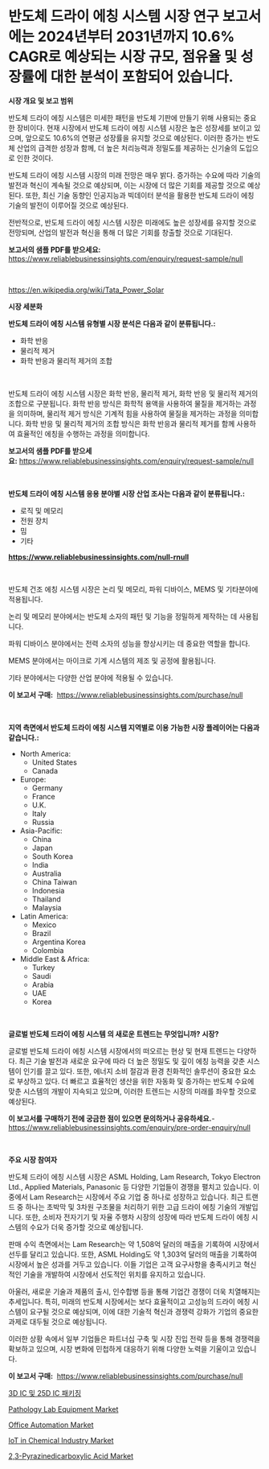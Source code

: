 <p><h1>반도체 드라이 에칭 시스템 시장 연구 보고서에는 2024년부터 2031년까지 10.6% CAGR로 예상되는 시장 규모, 점유율 및 성장률에 대한 분석이 포함되어 있습니다.</h1></p><p><strong>시장 개요 및 보고 범위</strong></p>
<p><p>반도체 드라이 에칭 시스템은 미세한 패턴을 반도체 기판에 만들기 위해 사용되는 중요한 장비이다. 현재 시장에서 반도체 드라이 에칭 시스템 시장은 높은 성장세를 보이고 있으며, 앞으로도 10.6%의 연평균 성장률을 유지할 것으로 예상된다. 이러한 증가는 반도체 산업의 급격한 성장과 함께, 더 높은 처리능력과 정밀도를 제공하는 신기술의 도입으로 인한 것이다.</p><p>반도체 드라이 에칭 시스템 시장의 미래 전망은 매우 밝다. 증가하는 수요에 따라 기술의 발전과 혁신이 계속될 것으로 예상되며, 이는 시장에 더 많은 기회를 제공할 것으로 예상된다. 또한, 최신 기술 동향인 인공지능과 빅데이터 분석을 활용한 반도체 드라이 에칭 기술의 발전이 이루어질 것으로 예상된다.</p><p>전반적으로, 반도체 드라이 에칭 시스템 시장은 미래에도 높은 성장세를 유지할 것으로 전망되며, 산업의 발전과 혁신을 통해 더 많은 기회를 창출할 것으로 기대된다.</p></p>
<p><strong>보고서의 샘플 PDF를 받으세요:</strong> <a href="https://www.reliablebusinessinsights.com/enquiry/request-sample/null">https://www.reliablebusinessinsights.com/enquiry/request-sample/null</a></p>
<p>&nbsp;</p>
<p><a href="https://en.wikipedia.org/wiki/Tata_Power_Solar">https://en.wikipedia.org/wiki/Tata_Power_Solar</a></p>
<p><strong>시장 세분화</strong></p>
<p><strong>반도체 드라이 에칭 시스템 유형별 시장 분석은 다음과 같이 분류됩니다.:</strong></p>
<p><ul><li>화학 반응</li><li>물리적 제거</li><li>화학 반응과 물리적 제거의 조합</li></ul></p>
<p>&nbsp;</p>
<p><p>반도체 드라이 에칭 시스템 시장은 화학 반응, 물리적 제거, 화학 반응 및 물리적 제거의 조합으로 구분됩니다. 화학 반응 방식은 화학적 용액을 사용하여 물질을 제거하는 과정을 의미하며, 물리적 제거 방식은 기계적 힘을 사용하여 물질을 제거하는 과정을 의미합니다. 화학 반응 및 물리적 제거의 조합 방식은 화학 반응과 물리적 제거를 함께 사용하여 효율적인 에칭을 수행하는 과정을 의미합니다.</p></p>
<p><strong>보고서의 샘플 PDF를 받으세요:</strong>&nbsp;<a href="https://www.reliablebusinessinsights.com/enquiry/request-sample/null">https://www.reliablebusinessinsights.com/enquiry/request-sample/null</a></p>
<p>&nbsp;</p>
<p><strong> 반도체 드라이 에칭 시스템 응용 분야별 시장 산업 조사는 다음과 같이 분류됩니다.:</strong></p>
<p><ul><li>로직 및 메모리</li><li>전원 장치</li><li>밈</li><li>기타</li></ul></p>
<p><strong><a href="https://www.reliablebusinessinsights.com/null-rnull">https://www.reliablebusinessinsights.com/null-rnull</a></strong></p>
<p>&nbsp;</p>
<p><p>반도체 건조 에칭 시스템 시장은 논리 및 메모리, 파워 디바이스, MEMS 및 기타분야에 적용됩니다. </p><p>논리 및 메모리 분야에서는 반도체 소자의 패턴 및 기능을 정밀하게 제작하는 데 사용됩니다. </p><p>파워 디바이스 분야에서는 전력 소자의 성능을 향상시키는 데 중요한 역할을 합니다. </p><p>MEMS 분야에서는 마이크로 기계 시스템의 제조 및 공정에 활용됩니다.</p><p>기타 분야에서는 다양한 산업 분야에 적용될 수 있습니다.</p></p>
<p><strong>이 보고서 구매:</strong>&nbsp; <a href="https://www.reliablebusinessinsights.com/purchase/null">https://www.reliablebusinessinsights.com/purchase/null</a></p>
<p>&nbsp;</p>
<p><strong>지역 측면에서 반도체 드라이 에칭 시스템 지역별로 이용 가능한 시장 플레이어는 다음과 같습니다.:</strong></p>
<p><ul>
    <li>
        North America:
        <ul>
            <li>United States</li>
            <li>Canada</li>
        </ul>
    </li>
    <li>
        Europe:
        <ul>
            <li>Germany</li>
            <li>France</li>
            <li>U.K.</li>
            <li>Italy</li>
            <li>Russia</li>
        </ul>
    </li>
    <li>
        Asia-Pacific:
        <ul>
            <li>China</li>
            <li>Japan</li>
            <li>South Korea</li>
            <li>India</li>
            <li>Australia</li>
            <li>China Taiwan</li>
            <li>Indonesia</li>
            <li>Thailand</li>
            <li>Malaysia</li>
        </ul>
    </li>
    <li>
        Latin America:
        <ul>
            <li>Mexico</li>
            <li>Brazil</li>
            <li>Argentina Korea</li>
            <li>Colombia</li>
        </ul>
    </li>
    <li>
        Middle East & Africa:
        <ul>
            <li>Turkey</li>
            <li>Saudi</li>
            <li>Arabia</li>
            <li>UAE</li>
            <li>Korea</li>
        </ul>
    </li>
    </ul></p>
<p>&nbsp;</p>
<p><strong>글로벌 반도체 드라이 에칭 시스템 의 새로운 트렌드는 무엇입니까? 시장?</strong></p>
<p><p>글로벌 반도체 드라이 에칭 시스템 시장에서의 떠오르는 현상 및 현재 트렌드는 다양하다. 최근 기술 발전과 새로운 요구에 따라 더 높은 정밀도 및 깊이 에칭 능력을 갖춘 시스템이 인기를 끌고 있다. 또한, 에너지 소비 절감과 환경 친화적인 솔루션이 중요한 요소로 부상하고 있다. 더 빠르고 효율적인 생산을 위한 자동화 및 증가하는 반도체 수요에 맞춘 시스템의 개발이 지속되고 있으며, 이러한 트렌드는 시장의 미래를 좌우할 것으로 예상된다.</p></p>
<p><strong>이 보고서를 구매하기 전에 궁금한 점이 있으면 문의하거나 공유하세요.</strong>- <a href="https://www.reliablebusinessinsights.com/enquiry/pre-order-enquiry/null">https://www.reliablebusinessinsights.com/enquiry/pre-order-enquiry/null</a></p>
<p>&nbsp;</p>
<p><strong>주요 시장 참여자</strong></p>
<p><p>반도체 드라이 에칭 시스템 시장은 ASML Holding, Lam Research, Tokyo Electron Ltd., Applied Materials, Panasonic 등 다양한 기업들이 경쟁을 펼치고 있습니다. 이 중에서 Lam Research는 시장에서 주요 기업 중 하나로 성장하고 있습니다. 최근 트랜드 중 하나는 초박막 및 3차원 구조물을 처리하기 위한 고급 드라이 에칭 기술의 개발입니다. 또한, 소비자 전자기기 및 자율 주행차 시장의 성장에 따라 반도체 드라이 에칭 시스템의 수요가 더욱 증가할 것으로 예상됩니다.</p><p>판매 수익 측면에서는 Lam Research는 약 1,508억 달러의 매출을 기록하여 시장에서 선두를 달리고 있습니다. 또한, ASML Holding도 약 1,303억 달러의 매출을 기록하여 시장에서 높은 성과를 거두고 있습니다. 이들 기업은 고객 요구사항을 충족시키고 혁신적인 기술을 개발하여 시장에서 선도적인 위치를 유지하고 있습니다.</p><p>아울러, 새로운 기술과 제품의 출시, 인수합병 등을 통해 기업간 경쟁이 더욱 치열해지는 추세입니다. 특히, 미래의 반도체 시장에서는 보다 효율적이고 고성능의 드라이 에칭 시스템이 요구될 것으로 예상되며, 이에 대한 기술적 혁신과 경쟁력 강화가 기업의 중요한 과제로 대두될 것으로 예상됩니다.</p><p>이러한 상황 속에서 일부 기업들은 파트너십 구축 및 시장 진입 전략 등을 통해 경쟁력을 확보하고 있으며, 시장 변화에 민첩하게 대응하기 위해 다양한 노력을 기울이고 있습니다.</p></p>
<p><strong>이 보고서 구매:</strong>&nbsp;&nbsp;<a href="https://www.reliablebusinessinsights.com/purchase/null">https://www.reliablebusinessinsights.com/purchase/null</a></p>
<p><p><a href="https://github.com/rcabello548/Market-Research-Report-List-2/blob/main/1108860122698.md">3D IC 및 25D IC 패키징</a></p><p><a href="https://github.com/luckyshygirl/Market-Research-Report-List-5/blob/main/pathology-lab-equipment-market.md">Pathology Lab Equipment Market</a></p><p><a href="https://issuu.com/reportprime-2/docs/office-automation-market-size-2030.pptx">Office Automation Market</a></p><p><a href="https://github.com/vimar16th/Market-Research-Report-List-5/blob/main/iot-in-chemical-industry-market.md">IoT in Chemical Industry Market</a></p><p><a href="https://medium.com/@luke.wilson7856/global-2-3-pyrazinedicarboxylic-acid-market-focus-on-application-end-use-industry-type-b9fd8d43fc0e">2,3-Pyrazinedicarboxylic Acid Market</a></p></p>